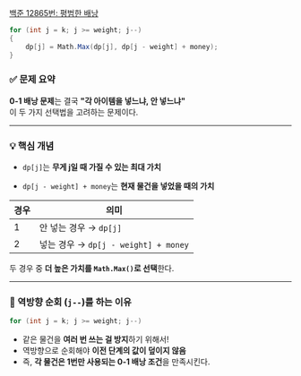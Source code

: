 [백준 12865번: 평범한 배낭](https://github.com/Syldris/Baekjoon-Study/tree/main/C%23/%EB%B0%B1%EC%A4%80/Gold/12865.%E2%80%85%ED%8F%89%EB%B2%94%ED%95%9C%E2%80%85%EB%B0%B0%EB%82%AD)

```csharp
for (int j = k; j >= weight; j--)
{
    dp[j] = Math.Max(dp[j], dp[j - weight] + money);
}
```

### ✅ 문제 요약

**0-1 배낭 문제**는 결국 **"각 아이템을 넣느냐, 안 넣느냐"**  
이 두 가지 선택법을 고려하는 문제이다.

---

### 💡 핵심 개념

- `dp[j]`는 **무게 j일 때 가질 수 있는 최대 가치**

- `dp[j - weight] + money`는 **현재 물건을 넣었을 때의 가치**

| 경우 | 의미                            |
|------|---------------------------------|
| 1    | 안 넣는 경우 → `dp[j]`             |
| 2    | 넣는 경우 → `dp[j - weight] + money` |

두 경우 중 **더 높은 가치를 `Math.Max()`로 선택**한다.

---

### 🔁 역방향 순회 (`j--`)를 하는 이유

```csharp
for (int j = k; j >= weight; j--)
```

- 같은 물건을 **여러 번 쓰는 걸 방지**하기 위해서!
- 역방향으로 순회해야 **이전 단계의 값이 덮이지 않음**
- 즉, **각 물건은 1번만 사용되는 0-1 배낭 조건**을 만족시킨다.
